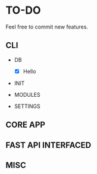 # TO-DO
Feel free to commit new features.

## CLI
* DB
    * [x] Hello

* INIT

* MODULES

* SETTINGS

## CORE APP

## FAST API INTERFACED

## MISC
